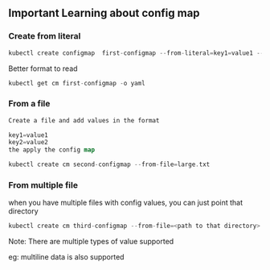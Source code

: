 ## Important Learning about config map

### Create from literal

```go
kubectl create configmap  first-configmap --from-literal=key1=value1 --from-literal=key2=value2
```

Better format to read 

```go
kubectl get cm first-configmap -o yaml
```

### From a file

```go
Create a file and add values in the format

key1=value1
key2=value2
the apply the config map

kubectl create cm second-configmap --from-file=large.txt
```

### From multiple file

when you have multiple files with config values, you can just point that directory

```go
kubectl create cm third-configmap --from-file=<path to that directory>  #All files will be added to config map
```

Note: There are multiple types of value supported 

eg: multiline data is also supported